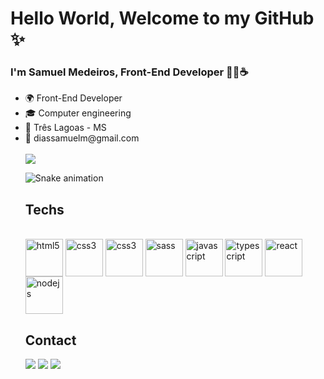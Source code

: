 # Hello World, Welcome to my GitHub ✨
### I'm Samuel Medeiros, Front-End Developer 👨‍💻☕

<ul>
 <li>🌍 Front-End Developer</li>
 <li>🎓 Computer engineering</li>
 <li>📍 Três Lagoas - MS</li>
 <li>📧 diassamuelm@gmail.com</li>
<br>

<picture>
  <source
    height 180em srcset="https://github-readme-stats.vercel.app/api?username=S4MUE11&show_icons=true&theme=dark"
    media="(prefers-color-scheme: light)"
  />
  <source
    height 180em srcset="https://github-readme-stats.vercel.app/api?username=S4MUE11&show_icons=true"
    media="(prefers-color-scheme: light), (prefers-color-scheme: no-preference)"
  />
  <img height 180em src="https://github-readme-stats.vercel.app/api?username=S4MUE11&show_icons=true" />
</picture>



![Snake animation](https://github.com/danielbped/danielbped/blob/output/github-contribution-grid-snake.svg)

## Techs
<div style="display: inline_block"><br>
   <img align="center" alt="html5" height="60" width="60" src="https://cdn.jsdelivr.net/gh/devicons/devicon/icons/html5/html5-original-wordmark.svg">
   <img align="center" alt="css3" height="60" width="60" src="https://cdn.jsdelivr.net/gh/devicons/devicon/icons/css3/css3-original-wordmark.svg">
   <img align="center" alt="css3" height="60" width="60" src="https://www.cdnlogo.com/logos/t/58/tailwindcss.svg">
   <img align="center" alt="sass" height="60" width="60" src="https://www.cdnlogo.com/logos/s/63/sass.svg" />
   <img align="center" alt="javascript" height="60" width="60" src="https://cdn.jsdelivr.net/gh/devicons/devicon/icons/javascript/javascript-original.svg">
   <img align="center" alt="typescript" height="60" width="60" src="https://cdn.jsdelivr.net/gh/devicons/devicon/icons/typescript/typescript-original.svg" />
   <img align="center" alt="react" height="60" width="60" src="https://cdn.jsdelivr.net/gh/devicons/devicon/icons/react/react-original-wordmark.svg" />
   <img align="center" alt="nodejs" height="60" width="60" src="https://cdn.jsdelivr.net/gh/devicons/devicon/icons/nodejs/nodejs-original.svg" />
</div>

## Contact
<a href = "mailto:diassamuelm@gmail.com"><img src="https://img.shields.io/badge/-Gmail-%23333?style=for-the-badge&logo=gmail&logoColor=dark" target="_blank"></a>
<a href="https://www.linkedin.com/in/samuel-medeiros-548378236/" target="_blank"><img src="https://img.shields.io/badge/-LinkedIn-%230077B5?style=for-the-badge&logo=linkedin&logoColor=white" target="_blank"></a> 
<a href="https://www.instagram.com/samuell.diiass/" target="_blank"><img src="https://img.shields.io/badge/-Instagram-%23E4405F?style=for-the-badge&logo=instagram&logoColor=white" target="_blank"></a>


  
